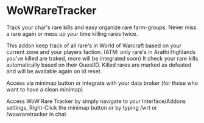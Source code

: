 # WoWRareTracker
Track your char's rare kills and easy organize rare farm-groups. Never miss a rare again or mess up your time killing rares twice.

This addon keep track of all rare's in World of Warcraft based on your current zone and your players faction. (ATM: only rare's in Arathi Highlands you've killed are traked, more will be integrated soon) It check your rare kills  automatically based on their QuestID. Killed rares are marked as defeated and will be available again on id reset.

Access via minimap button or integrate with your data broker (for those who want to have a clean minimap)

Access WoW Rare Tracker by simply navigate to your Interface/Addons settings, Right-Click the minimap button or by typing /wrt or /wowraretracker in chat